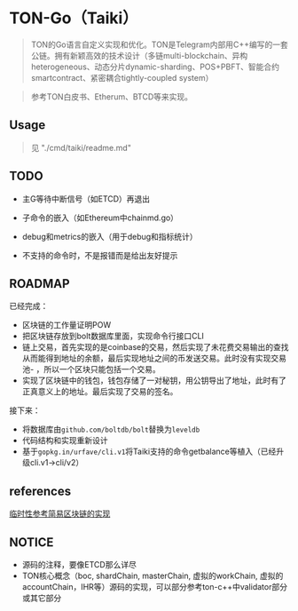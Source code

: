 # TON-Go（Taiki）

> TON的Go语言自定义实现和优化。TON是Telegram内部用C++编写的一套公链。拥有新颖高效的技术设计（多链multi-blockchain、异构heterogeneous、动态分片dynamic-sharding、POS+PBFT、智能合约smartcontract、紧密耦合tightly-coupled system）

> 参考TON白皮书、Etherum、BTCD等来实现。

## Usage
> 见 "./cmd/taiki/readme.md"

## TODO
- 主G等待中断信号（如ETCD）再退出
- 子命令的嵌入（如Ethereum中chainmd.go）

- debug和metrics的嵌入（用于debug和指标统计）
- 不支持的命令时，不是报错而是给出友好提示


## ROADMAP

已经完成：
- 区块链的工作量证明POW
- 把区块链存放到bolt数据库里面，实现命令行接口CLI
- 链上交易，首先实现的是coinbase的交易，然后实现了未花费交易输出的查找从而能得到地址的余额，最后实现地址之间的币发送交易。此时没有实现交易池- ，所以一个区块只能包括一个交易。
- 实现了区块链中的钱包，钱包存储了一对秘钥，用公钥导出了地址，此时有了正真意义上的地址。最后实现了交易的签名。

接下来：
- 将数据库由`github.com/boltdb/bolt`替换为`leveldb`
- 代码结构和实现重新设计
- 基于`gopkg.in/urfave/cli.v1`将Taiki支持的命令getbalance等植入（已经升级cli.v1->cli/v2）



## references 
[临时性参考简易区块链的实现](https://github.com/zyjblockchain/A_golang_blockchain/blob/master/CLI.go)

## NOTICE
- 源码的注释，要像ETCD那么详尽
- TON核心概念（boc, shardChain, masterChain, 虚拟的workChain, 虚拟的accountChain，IHR等）源码的实现，可以部分参考ton-c++中validator部分或其它部分